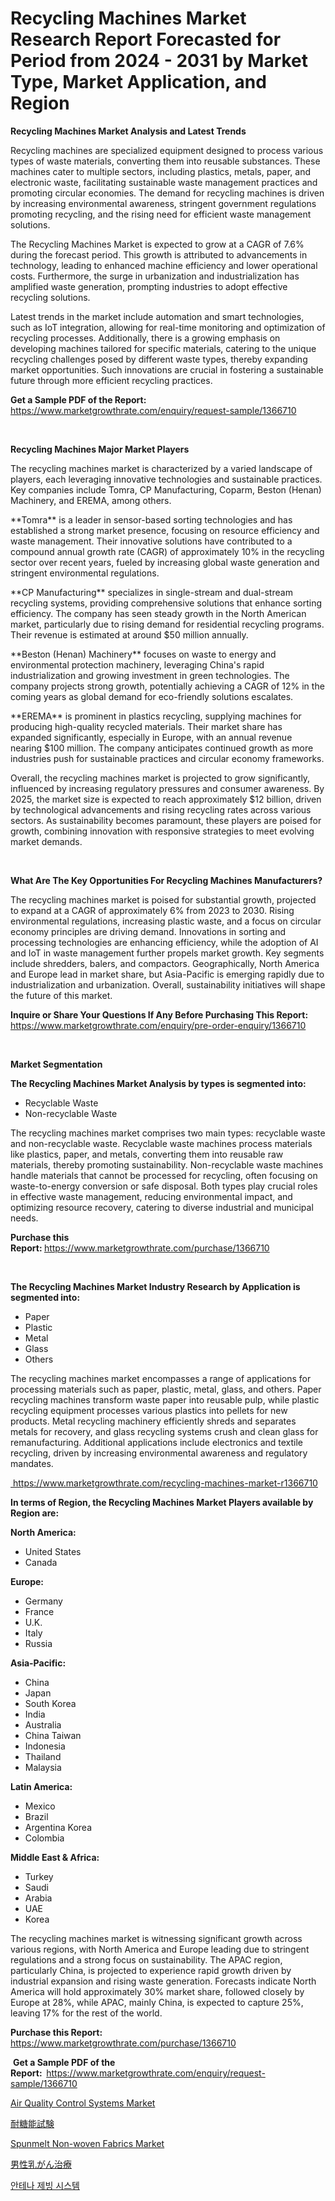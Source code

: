 <p><h1>Recycling Machines Market Research Report Forecasted for Period from 2024 -  2031 by Market Type, Market Application, and Region</h1></p><p><strong>Recycling Machines Market Analysis and Latest Trends</strong></p>
<p><p>Recycling machines are specialized equipment designed to process various types of waste materials, converting them into reusable substances. These machines cater to multiple sectors, including plastics, metals, paper, and electronic waste, facilitating sustainable waste management practices and promoting circular economies. The demand for recycling machines is driven by increasing environmental awareness, stringent government regulations promoting recycling, and the rising need for efficient waste management solutions.</p><p>The Recycling Machines Market is expected to grow at a CAGR of 7.6% during the forecast period. This growth is attributed to advancements in technology, leading to enhanced machine efficiency and lower operational costs. Furthermore, the surge in urbanization and industrialization has amplified waste generation, prompting industries to adopt effective recycling solutions. </p><p>Latest trends in the market include automation and smart technologies, such as IoT integration, allowing for real-time monitoring and optimization of recycling processes. Additionally, there is a growing emphasis on developing machines tailored for specific materials, catering to the unique recycling challenges posed by different waste types, thereby expanding market opportunities. Such innovations are crucial in fostering a sustainable future through more efficient recycling practices.</p></p>
<p><strong>Get a Sample PDF of the Report:&nbsp;</strong> <a href="https://www.marketgrowthrate.com/enquiry/request-sample/1366710">https://www.marketgrowthrate.com/enquiry/request-sample/1366710</a></p>
<p>&nbsp;</p>
<p><strong>Recycling Machines Major Market Players</strong></p>
<p><p>The recycling machines market is characterized by a varied landscape of players, each leveraging innovative technologies and sustainable practices. Key companies include Tomra, CP Manufacturing, Coparm, Beston (Henan) Machinery, and EREMA, among others.</p><p>**Tomra** is a leader in sensor-based sorting technologies and has established a strong market presence, focusing on resource efficiency and waste management. Their innovative solutions have contributed to a compound annual growth rate (CAGR) of approximately 10% in the recycling sector over recent years, fueled by increasing global waste generation and stringent environmental regulations.</p><p>**CP Manufacturing** specializes in single-stream and dual-stream recycling systems, providing comprehensive solutions that enhance sorting efficiency. The company has seen steady growth in the North American market, particularly due to rising demand for residential recycling programs. Their revenue is estimated at around $50 million annually.</p><p>**Beston (Henan) Machinery** focuses on waste to energy and environmental protection machinery, leveraging China's rapid industrialization and growing investment in green technologies. The company projects strong growth, potentially achieving a CAGR of 12% in the coming years as global demand for eco-friendly solutions escalates.</p><p>**EREMA** is prominent in plastics recycling, supplying machines for producing high-quality recycled materials. Their market share has expanded significantly, especially in Europe, with an annual revenue nearing $100 million. The company anticipates continued growth as more industries push for sustainable practices and circular economy frameworks.</p><p>Overall, the recycling machines market is projected to grow significantly, influenced by increasing regulatory pressures and consumer awareness. By 2025, the market size is expected to reach approximately $12 billion, driven by technological advancements and rising recycling rates across various sectors. As sustainability becomes paramount, these players are poised for growth, combining innovation with responsive strategies to meet evolving market demands.</p></p>
<p>&nbsp;</p>
<p><strong>What Are The Key Opportunities For Recycling Machines Manufacturers?</strong></p>
<p><p>The recycling machines market is poised for substantial growth, projected to expand at a CAGR of approximately 6% from 2023 to 2030. Rising environmental regulations, increasing plastic waste, and a focus on circular economy principles are driving demand. Innovations in sorting and processing technologies are enhancing efficiency, while the adoption of AI and IoT in waste management further propels market growth. Key segments include shredders, balers, and compactors. Geographically, North America and Europe lead in market share, but Asia-Pacific is emerging rapidly due to industrialization and urbanization. Overall, sustainability initiatives will shape the future of this market.</p></p>
<p><strong>Inquire or Share Your Questions If Any Before Purchasing This Report:</strong> <a href="https://www.marketgrowthrate.com/enquiry/pre-order-enquiry/1366710">https://www.marketgrowthrate.com/enquiry/pre-order-enquiry/1366710</a></p>
<p>&nbsp;</p>
<p><strong>Market Segmentation</strong></p>
<p><strong>The Recycling Machines Market Analysis by types is segmented into:</strong></p>
<p><ul><li>Recyclable Waste</li><li>Non-recyclable Waste</li></ul></p>
<p><p>The recycling machines market comprises two main types: recyclable waste and non-recyclable waste. Recyclable waste machines process materials like plastics, paper, and metals, converting them into reusable raw materials, thereby promoting sustainability. Non-recyclable waste machines handle materials that cannot be processed for recycling, often focusing on waste-to-energy conversion or safe disposal. Both types play crucial roles in effective waste management, reducing environmental impact, and optimizing resource recovery, catering to diverse industrial and municipal needs.</p></p>
<p><strong>Purchase this Report:&nbsp;</strong><a href="https://www.marketgrowthrate.com/purchase/1366710">https://www.marketgrowthrate.com/purchase/1366710</a></p>
<p>&nbsp;</p>
<p><strong>The Recycling Machines Market Industry Research by Application is segmented into:</strong></p>
<p><ul><li>Paper</li><li>Plastic</li><li>Metal</li><li>Glass</li><li>Others</li></ul></p>
<p><p>The recycling machines market encompasses a range of applications for processing materials such as paper, plastic, metal, glass, and others. Paper recycling machines transform waste paper into reusable pulp, while plastic recycling equipment processes various plastics into pellets for new products. Metal recycling machinery efficiently shreds and separates metals for recovery, and glass recycling systems crush and clean glass for remanufacturing. Additional applications include electronics and textile recycling, driven by increasing environmental awareness and regulatory mandates.</p></p>
<p><a href="https://www.marketgrowthrate.com/recycling-machines-market-r1366710">&nbsp;https://www.marketgrowthrate.com/recycling-machines-market-r1366710</a></p>
<p><strong>In terms of Region, the Recycling Machines Market Players available by Region are:</strong></p>
<p>
    <p> <strong> North America: </strong>
        <ul>
            <li>United States</li>
            <li>Canada</li>
        </ul>
        </p> 
    <p> <strong> Europe: </strong>
        <ul>
            <li>Germany</li>
            <li>France</li>
            <li>U.K.</li>
            <li>Italy</li>
            <li>Russia</li>
        </ul>
        </p> 
    <p> <strong> Asia-Pacific: </strong>
        <ul>
            <li>China</li>
            <li>Japan</li>
            <li>South Korea</li>
            <li>India</li>
            <li>Australia</li>
            <li>China Taiwan</li>
            <li>Indonesia</li>
            <li>Thailand</li>
            <li>Malaysia</li>
        </ul>
        </p> 
    <p> <strong> Latin America: </strong>
        <ul>
            <li>Mexico</li>
            <li>Brazil</li>
            <li>Argentina Korea</li>
            <li>Colombia</li>
        </ul>
        </p> 
    <p> <strong> Middle East & Africa: </strong>
        <ul>
            <li>Turkey</li>
            <li>Saudi</li>
            <li>Arabia</li>
            <li>UAE</li>
            <li>Korea</li>
        </ul>
    </p>
    </p>
<p><p>The recycling machines market is witnessing significant growth across various regions, with North America and Europe leading due to stringent regulations and a strong focus on sustainability. The APAC region, particularly China, is projected to experience rapid growth driven by industrial expansion and rising waste generation. Forecasts indicate North America will hold approximately 30% market share, followed closely by Europe at 28%, while APAC, mainly China, is expected to capture 25%, leaving 17% for the rest of the world.</p></p>
<p><strong>Purchase this Report: </strong><a href="https://www.marketgrowthrate.com/purchase/1366710">https://www.marketgrowthrate.com/purchase/1366710</a></p>
<p>&nbsp;<strong>Get a Sample PDF of the Report:&nbsp;&nbsp;</strong><a href="https://www.marketgrowthrate.com/enquiry/request-sample/1366710">https://www.marketgrowthrate.com/enquiry/request-sample/1366710</a></p>
<p><strong></strong></p>
<p><p><a href="https://www.linkedin.com/pulse/air-quality-control-systems-industry-forecast-market-xks1c?trackingId=Usv09AnxRIWNotwZd%2F1pjA%3D%3D">Air Quality Control Systems Market</a></p><p><a href="https://medium.com/@edwardherrera731/%E3%82%B0%E3%83%AB%E3%82%B3%E3%83%BC%E3%82%B9%E8%80%90%E6%80%A7%E6%A4%9C%E6%9F%BB%E5%B8%82%E5%A0%B4%E3%81%AE%E8%A6%8F%E6%A8%A1%E3%81%A8%E3%82%B7%E3%82%A7%E3%82%A2%E5%88%86%E6%9E%90-%E6%88%90%E9%95%B7%E3%83%88%E3%83%AC%E3%83%B3%E3%83%89%E3%81%A8%E4%BA%88%E6%B8%AC-2024-2031-2567d2f66935?postPublishedType=repub">耐糖能試験</a></p><p><a href="https://issuu.com/reportprime-2/docs/spunmelt-non-woven-fabrics-market-s_4d1fe24e3d2d17">Spunmelt Non-woven Fabrics Market</a></p><p><a href="https://medium.com/@edwardherrera731/%E7%94%B7%E6%80%A7%E4%B9%B3%E3%81%8C%E3%82%93%E6%B2%BB%E7%99%82%E5%B8%82%E5%A0%B4%E3%81%AE%E6%96%B0%E8%88%88%E5%B8%82%E5%A0%B4%E3%83%88%E3%83%AC%E3%83%B3%E3%83%89%E3%81%A8%E3%81%AF-%E7%94%B7%E6%80%A7%E4%B9%B3%E3%81%8C%E3%82%93%E6%B2%BB%E7%99%82%E5%B8%82%E5%A0%B4%E3%81%AE%E7%94%A8%E9%80%94-%E7%97%85%E9%99%A2-%E3%82%AF%E3%83%AA%E3%83%8B%E3%83%83%E3%82%AF-%E3%81%9D%E3%81%AE%E4%BB%96-%E3%81%8A%E3%82%88%E3%81%B32024%E5%B9%B4%E3%81%8B%E3%82%892031%E5%B9%B4%E3%81%BE%E3%81%A7%E3%81%AE%E4%BA%88%E6%B8%AC%E3%81%95%E3%82%8C%E3%82%8B%E3%82%BF%E3%82%A4%E3%83%97%E3%81%AB%E3%81%A4%E3%81%84%E3%81%A6%E3%81%AE%E8%A9%B3%E7%B4%B0%E3%81%AA%E6%A6%82%E8%A6%81-e890eaee3ecf">男性乳がん治療</a></p><p><a href="https://medium.com/@latoyanorton57/%EC%95%88%ED%85%8C%EB%82%98-%EC%A0%9C%EB%B9%99-%EC%8B%9C%EC%8A%A4%ED%85%9C-%EC%8B%9C%EC%9E%A5-%EB%8F%99%ED%96%A5-%EC%8B%9C%EC%9E%A5-%EC%84%B8%EB%B6%84%ED%99%94%EC%97%90-%EB%8C%80%ED%95%9C-%EC%9E%90%EC%84%B8%ED%95%9C-%EC%97%B0%EA%B5%AC%EC%99%80-%EC%8B%A0%ED%9D%A5-%EB%8F%99%ED%96%A5%EC%9D%98-%EC%A4%91%EC%9A%94%EC%84%B1-%EB%B6%84%EC%84%9D-cb2633e68c25?postPublishedType=repub">안테나 제빙 시스템</a></p></p>